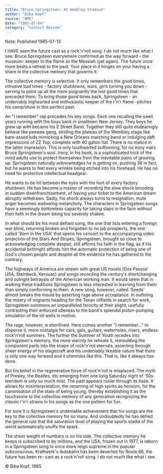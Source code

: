 ```yaml
---
title: "Bruce Springsteen: At Wembley Stadium"
author: "Biba Kopf"
source: "NME"
date: "1985-07-04"
category: "Concert Review"
---
```


Note: Published 1985-07-13

I HAVE seen the future cast as a rock'n'roll song. I do not much like what I see: Bruce Springsteen everywhere confirmed as the way forward - the museum- keeper to the flame as the Messiah (yet again). The future once more beats a retreat to the past. Your place in it hinges on your having a share in the collective memory that governs it.

The collective memory is selective. It only remembers the good times, intrusive bad times - factory shutdowns, wars, girls turning you down - serving to point up all the more poignantly the lost good times that preceded them. To bring those good times back, Springsteen - an undeniably bighearted and enthusiastic keeper of the r'n'r flame -pitches his camp/show in this perfect past.

An "I remember" rap precedes his key songs. Each one recalling the swell years running with the boys back in smalltown New Jersey. They boys he grew up with became his E Street Band. Together they still quite endearingly behave like peewee gang, striding the plateau of the Wembley stage like bare-assed kids mimicking a New Orleans marching band or indulging daft impressions of ZZ Top, complete with 40 gallon hat. There is no malice in the latter impression. This is only loudhearted buffooning, for no irony mars Bruce Springsteen's soul. Irony, in his book, is a sophisticated trick of the mind adults use to protect themselves from the inevitable pains of growing up. Springsteen naturally acknowledges he is getting on, pushing 36 in fact, but he wants to feel every wrinkle being etched into his forehead. He has no need for protective intellectual headgear.

He wants to be hit between the eyes with the hurt of every factory shutdown. He has become a master of recording the slow shock brooding in sudden disenfranchisement, of having your ticket to the American dream abruptly withdrawn. Sadly, his shock always turns to resignation, mute anger becomes wallowing melancholy. The characters in Springsteen songs have a seemingly bottomless capacity for taking slaps in the face without their faith in the dream being too severely shaken.

In what should be his most defiant song, the one that lists entering a foreign war blind, returning broken and forgotten to no job prospects, the one called 'Born In the USA' that opens his concert to the accompanying video projection of the Stars And Stripes, Springsteen, brought so close to acknowledging complete despair, still affirms his faith in the flag, as if his accidental birthright affords him the automatic protection of being one of God's chosen people and despite all the evidence he has gathered to the contrary.

The highways of America are strewn with great US novels (Dos Passos' USA, Steinbeck, Kerouac) and songs recording the century's shortchanging and outright betrayals of the American working man. It would seem that in walking these traditions Springsteen is less interested in learning from them than simply conforming to them. A new song, however, called 'Seeds' almost breaks the mould by asserting rage above acceptance. In outlining the misery of migrants heading for the Texan oilfields in search for work, Springsteen summons an unparalleled ferocity at their plight, usefully contrasting their enforced idleness to the band's splendid piston-pumping simulation of the oil wells in motion.

The rage, however, is shortlived. Here comes another "I remember..." to disperse it, more nostalgia for cars, gals, guitars, waterholes, rivers, endless rock'n'roll summers. The further the Summer of Youth recedes into Springsteen's memory, the more warmly he reheats it, remoulding the component parts into the shape of rock'n'roll eternals, asserting through sheer energy of his stagecraft and his undeniably likeable nature that there is only one way forward and it shimmies like this. That is, like it always has done.

But his belief in the regenerative force of rock'n'roll is misplaced. The myth of Presley, the Beatles, etc emerging from one long Saturday night of '50s teendom is only so much mist. The past appears rosier through its haze. It allows for misinterpretation, the renaming of high spirits as heroism, for the canonisation of the state of being young, thereby establishing it as the touchstone to the collective memory of any generation recognizing the classic r'n'r strains in his songs as the one pattern for fun.

For sure it is Springsteen's undeniable achievement that his songs are the key to the collective memory for so many. And undoubtedly he has defied the general rule that the saturation level of playing the sports stadia of the world automatically snuffs the spark.

The sheer weight of numbers is on his side. The collective memory he keeps is subscribed to by millions, and the USA, frozen out in 1977, is reborn in a Springsteen song to once more reign supreme in the popular subconscious. Kraftwerk's Autobahn has been deserted for Route 66, the future has been re- cast as a rock'n'roll song. I do not much like what I see.

© Biba Kopf, 1985